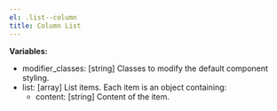 ```yaml
---
el: .list--column
title: Column List
---
```


__Variables:__
* modifier_classes: [string] Classes to modify the default component styling.
* list: [array] List items. Each item is an object containing:
  * content: [string] Content of the item.
